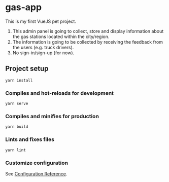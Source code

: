 # gas-app

This is my first VueJS pet project.

1. This admin panel is going to collect, store and display information about the gas stations located within the city/region.
2. The information is going to be collected by receiving the feedback from the users (e.g. truck drivers).
3. No sign-in/sign-up (for now).

## Project setup

```
yarn install
```

### Compiles and hot-reloads for development

```
yarn serve
```

### Compiles and minifies for production

```
yarn build
```

### Lints and fixes files

```
yarn lint
```

### Customize configuration

See [Configuration Reference](https://cli.vuejs.org/config/).
